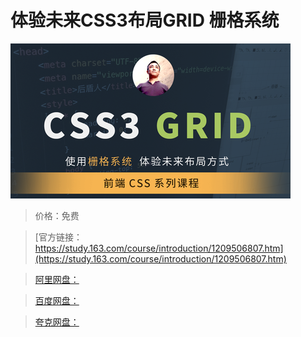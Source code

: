 # 体验未来CSS3布局GRID 栅格系统

![img](../../../assets/study163/free/c117e9eece2f4589bb1ac312ab6c375a.png)

> 价格：免费

> [官方链接：https://study.163.com/course/introduction/1209506807.htm](https://study.163.com/course/introduction/1209506807.htm)

> [阿里网盘：]()

> [百度网盘：]()

> [夸克网盘：]()
